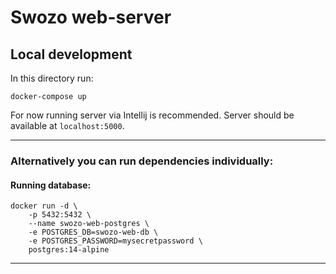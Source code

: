 # Swozo web-server

## Local development

In this directory run:

```shell
docker-compose up
```

For now running server via Intellij is recommended. Server should be available at `localhost:5000`.

---

### Alternatively you can run dependencies individually:

#### Running database:

```shell
docker run -d \
    -p 5432:5432 \
    --name swozo-web-postgres \
    -e POSTGRES_DB=swozo-web-db \
    -e POSTGRES_PASSWORD=mysecretpassword \
    postgres:14-alpine
```

---